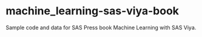 # machine_learning-sas-viya-book
Sample code and data for SAS Press book Machine Learning with SAS Viya.
